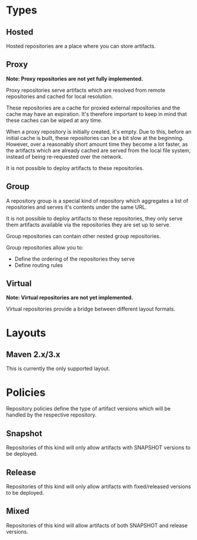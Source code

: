 # Types

## Hosted

Hosted repositories are a place where you can store artifacts.

## Proxy

**Note: Proxy repositories are not yet fully implemented.**

Proxy repositories serve artifacts which are resolved from remote repositories and cached for local resolution.

These repositories are a cache for proxied external repositories and the cache may have an expiration. It's therefore important to keep in mind that these caches can be wiped at any time.

When a proxy repository is initially created, it's empty. Due to this, before an initial cache is built, these repositories can be a bit slow at the beginning. However, over a reasonably short amount time they become a lot faster, as the artifacts which are already cached are served from the local file system, instead of being re-requested over the network.

It is not possible to deploy artifacts to these repositories.

## Group

A repository group is a special kind of repository which aggregates a list of repositories and serves it's contents under the same URL. 

It is not possible to deploy artifacts to these repositories, they only serve them artifacts available via the repositories they are set up to serve.

Group repositories can contain other nested group repositories.

Group repositories allow you to:
* Define the ordering of the repositories they serve
* Define routing rules

## Virtual

**Note: Virtual repositories are not yet implemented.**

Virtual repositories provide a bridge between different layout formats.

# Layouts

## Maven 2.x/3.x

This is currently the only supported layout.

# Policies

Repository policies define the type of artifact versions which will be handled by the respective repository.

## Snapshot

Repositories of this kind will only allow artifacts with SNAPSHOT versions to be deployed.

## Release

Repositories of this kind will only allow artifacts with fixed/released versions to be deployed.

## Mixed

Repositories of this kind will allow artifacts of both SNAPSHOT and release versions.